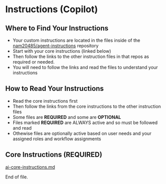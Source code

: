 # Instructions (Copilot)

## Where to Find Your Instructions
- Your custom instructions are located in the files inside of the [nam20485/agent-instructions](https://github.com/nam20485/agent-instructions) repository
- Start with your core instructions (linked below) 
- Then follow the links to the other instruction files in that repos as required or needed.
- You will need to follow the links and read the files to understand your instructions

## How to Read Your Instructions
- Read the core instructions first
- Then follow the links from the core instructions to the other instruction files
- Some files are **REQUIRED** and some are **OPTIONAL**
- Files marked **REQUIRED** are ALWAYS active and so must be followed and read
- Othewise files are optionally active based on user needs and your assigned roles and workflow assignments

## Core Instructions (**REQUIRED**)
[ai-core-instructions.md](https://github.com/nam20485/agent-instructions/blob/main/ai_instruction_modules/ai-core-instructions.md)

End of file.

